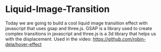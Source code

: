 # Liquid-Image-Transition
Today we are going to build a cool liquid image transition effect with javascript that uses gsap and three.js. GSAP is a library used to create complex transitions in javascript and three.js is a 3d library that helps us with the displacement.  Used in the video: https://github.com/robin-dela/hover-effect
